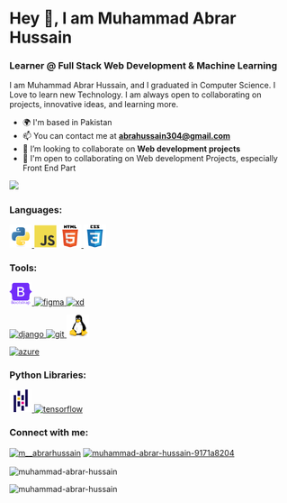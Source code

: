 <h1 align="left">Hey 👋, I am Muhammad Abrar Hussain</h1>
<h3 align="left">Learner @ Full Stack Web Development & Machine Learning</h3>
<p>I am Muhammad Abrar Hussain, and I graduated in Computer Science. I Love to learn new Technology. I am always open to collaborating on projects, innovative ideas, and learning more.</p>

- 🌍 I'm based in Pakistan
- 📫 You can contact me at **abrahussain304@gmail.com**
- 👯 I’m looking to collaborate on **Web development projects**
- 🤝  I'm open to collaborating on Web development Projects, especially Front End Part


<a href="https://twitter.com/m__abrarhussain" target="_blank" rel="noreferrer"><img
src="https://img.shields.io/twitter/follow/muhammad Abrar Hussain?logo=twitter&style=for-the-badge&color=0891b2&labelColor=1c1917"
/></a>


<h3 align="left">Languages:</h3>

<a href="https://www.python.org" target="_blank" rel="noreferrer"> <img src="https://raw.githubusercontent.com/devicons/devicon/master/icons/python/python-original.svg" alt="python" width="40" height="40"/> </a> <a href="https://developer.mozilla.org/en-US/docs/Web/JavaScript" target="_blank" rel="noreferrer"> <img src="https://raw.githubusercontent.com/devicons/devicon/master/icons/javascript/javascript-original.svg" alt="javascript" width="40" height="40"/></a> <a href="https://www.w3.org/html/" target="_blank" rel="noreferrer"> <img src="https://raw.githubusercontent.com/devicons/devicon/master/icons/html5/html5-original-wordmark.svg" alt="html5" width="40" height="40"/> </a> <a href="https://www.w3schools.com/css/" target="_blank" rel="noreferrer"> <img src="https://raw.githubusercontent.com/devicons/devicon/master/icons/css3/css3-original-wordmark.svg" alt="css3" width="40" height="40"/> </a>  
  
  
  
 <h3 align="left">Tools:</h3> 
 
 <a href="https://getbootstrap.com" target="_blank" rel="noreferrer"> <img src="https://raw.githubusercontent.com/devicons/devicon/master/icons/bootstrap/bootstrap-plain-wordmark.svg" alt="bootstrap" width="40" height="40"/> </a><a href="https://www.figma.com/" target="_blank" rel="noreferrer"> <img src="https://www.vectorlogo.zone/logos/figma/figma-icon.svg" alt="figma" width="40" height="40"/><a href="https://www.adobe.com/products/xd.html" target="_blank" rel="noreferrer"> <img src="https://cdn.worldvectorlogo.com/logos/adobe-xd.svg" alt="xd" width="40" height="40"/> </a> </p>
 
 
<a href="https://www.djangoproject.com/" target="_blank" rel="noreferrer"> <img src="https://cdn.worldvectorlogo.com/logos/django.svg" alt="django" width="40" height="40"/> </a></a> <a href="https://git-scm.com/" target="_blank" rel="noreferrer"> <img src="https://www.vectorlogo.zone/logos/git-scm/git-scm-icon.svg" alt="git" width="40" height="40"/> </a> <a href="https://www.linux.org/" target="_blank" rel="noreferrer"> <img src="https://raw.githubusercontent.com/devicons/devicon/master/icons/linux/linux-original.svg" alt="linux" width="40" height="40"/> </a> 
<p align="left"> <a href="https://www.mysql.com/" target="_blank" rel="noreferrer"<img src="https://raw.githubusercontent.com/devicons/devicon/master/icons/mysql/mysql-original-wordmark.svg" alt="mysql" width="40" height="40"/> </a> <a href="https://azure.microsoft.com/en-in/" target="_blank" rel="noreferrer"> <img src="https://www.vectorlogo.zone/logos/microsoft_azure/microsoft_azure-icon.svg" alt="azure" width="40" height="40"/> </a>


 <h3 align="left">Python Libraries:</h3> 
<a href="https://pandas.pydata.org/" target="_blank" rel="noreferrer"> <img src="https://raw.githubusercontent.com/devicons/devicon/2ae2a900d2f041da66e950e4d48052658d850630/icons/pandas/pandas-original.svg" alt="pandas" width="40" height="40"/> </a> <a href="https://www.tensorflow.org" target="_blank" rel="noreferrer"> <img src="https://www.vectorlogo.zone/logos/tensorflow/tensorflow-icon.svg" alt="tensorflow" width="40" height="40"/> </a>

<h3 align="left">Connect with me:</h3>
<p align="left">
<a href="https://twitter.com/m__abrarhussain" target="blank"><img align="center" src="https://raw.githubusercontent.com/rahuldkjain/github-profile-readme-generator/master/src/images/icons/Social/twitter.svg" alt="m__abrarhussain" height="30" width="40" /></a>
<a href="https://linkedin.com/in/muhammad-abrar-hussain-9171a8204" target="blank"><img align="center" src="https://raw.githubusercontent.com/rahuldkjain/github-profile-readme-generator/master/src/images/icons/Social/linked-in-alt.svg" alt="muhammad-abrar-hussain-9171a8204" height="30" width="40" /></a>
</p> 

<p><img align="center" src="https://github-readme-stats.vercel.app/api/top-langs?username=muhammad-abrar-hussain&show_icons=true&locale=en&layout=compact" alt="muhammad-abrar-hussain" /></p> 
<p>&nbsp;<img align="left" src="https://github-readme-stats.vercel.app/api?username=muhammad-abrar-hussain&show_icons=true&locale=en" alt="muhammad-abrar-hussain" /></p>
 
